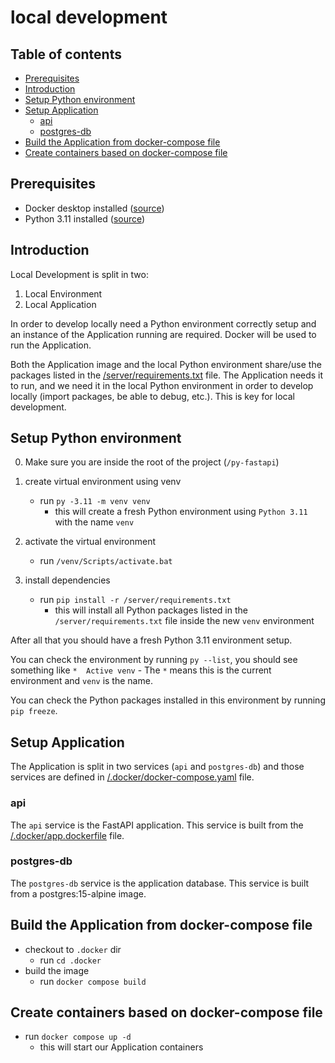 # local development


## Table of contents
- [Prerequisites](#prerequisites)
- [Introduction](#introduction)
- [Setup Python environment](#setup-python-environment)
- [Setup Application](#setup-application)
  - [api](#api)
  - [postgres-db](#postgres-db)
- [Build the Application from docker-compose file](#build-the-application-from-docker-compose-file)
- [Create containers based on docker-compose file](#create-containers-based-on-docker-compose-file)


## Prerequisites

* Docker desktop installed ([source](https://www.docker.com/products/docker-desktop/))
* Python 3.11 installed ([source](https://www.python.org/downloads/release/python-3110/))


## Introduction

Local Development is split in two:

1. Local Environment
2. Local Application

In order to develop locally need a Python environment correctly setup and an instance of the Application running are required. Docker will be used to run the Application.

Both the Application image and the local Python environment share/use the packages listed in the [/server/requirements.txt](../server/requirements.txt) file. The Application needs it to run, and we need it in the local Python environment in order to develop locally (import packages, be able to debug, etc.). This is key for local development.


## Setup Python environment

0. Make sure you are inside the root of the project (`/py-fastapi`)

1. create virtual environment using venv
   * run `py -3.11 -m venv venv`
      * this will create a fresh Python environment using `Python 3.11` with the name `venv`

2. activate the virtual environment
   * run `/venv/Scripts/activate.bat`

3. install dependencies
   * run `pip install -r /server/requirements.txt`
     * this will install all Python packages listed in the `/server/requirements.txt` file inside the new `venv` environment

After all that you should have a fresh Python 3.11 environment setup.

You can check the environment by running `py --list`, you should see something like `*  Active venv` - The `*` means this is the current environment and `venv` is the name.

You can check the Python packages installed in this environment by running `pip freeze`.


## Setup Application

The Application is split in two services (`api` and `postgres-db`) and those services are defined in [/.docker/docker-compose.yaml](../.docker/docker-compose.yaml) file.

### api
The `api` service is the FastAPI application. This service is built from the [/.docker/app.dockerfile](../.docker/app.dockerfile) file.

### postgres-db
The `postgres-db` service is the application database. This service is built from a postgres:15-alpine image.

## Build the Application from docker-compose file
* checkout to `.docker` dir
  * run `cd .docker`
* build the image
  * run `docker compose build`

## Create containers based on docker-compose file
* run `docker compose up -d`
  * this will start our Application containers
